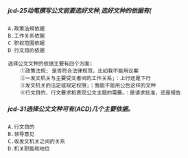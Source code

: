 ##### jcd-25动笔撰写公文前要选好文种,选好文种的依据有(
    A.政策法规依据
    B.工作关系依据
    C 职权范围依据
    D 行文目的依据

    选择公文文种的依据主要有四个方面:
        ①政策法规; 是否符合法律规范，比如我不能用议案
        ②一发文机关与主要受文者间的工作关系;：上行还是下行
        ③发文机关的法定或规定权限;：我能不能用公告这样的文种
        ④行文目的、行文要求和表现公文主题的需要。：是请求批准，还是报告
    
    
##### jcd-31选择公文文种可有(ACD)几个主要依据。
    A.行文目的
    B.领导意见
    C.收发文机关之间的关系
    D.机关职能和地位    